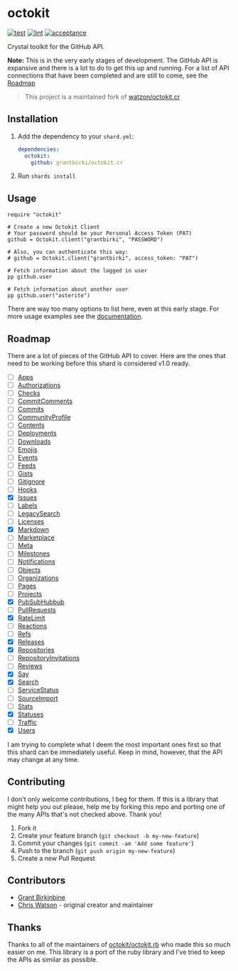 # octokit

[![test](https://github.com/GrantBirki/octokit.cr/actions/workflows/test.yml/badge.svg)](https://github.com/GrantBirki/octokit.cr/actions/workflows/test.yml) [![lint](https://github.com/GrantBirki/octokit.cr/actions/workflows/lint.yml/badge.svg)](https://github.com/GrantBirki/octokit.cr/actions/workflows/lint.yml) [![acceptance](https://github.com/GrantBirki/octokit.cr/actions/workflows/acceptance.yml/badge.svg)](https://github.com/GrantBirki/octokit.cr/actions/workflows/acceptance.yml)

Crystal toolkit for the GitHub API.

**Note:** This is in the very early stages of development. The GitHub API is expansive and there is a lot to do to get this up and running. For a list of API connections that have been completed and are still to come, see the [Roadmap](#roadmap)

> This project is a maintained fork of [watzon/octokit.cr](https://github.com/watzon/octokit.cr)

## Installation

1. Add the dependency to your `shard.yml`:

    ```yaml
    dependencies:
      octokit:
        github: grantbirki/octokit.cr
    ```

2. Run `shards install`

## Usage

```crystal
require "octokit"

# Create a new Octokit Client
# Your password should be your Personal Access Token (PAT)
github = Octokit.client("grantbirki", "PASSWORD")

# Also, you can authenticate this way:
# github = Octokit.client("grantbirki", access_token: "PAT")

# Fetch information about the logged in user
pp github.user

# Fetch information about another user
pp github.user("asterite")
```

There are way too many options to list here, even at this early stage. For more usage examples see the [documentation](https://grantbirki.github.io/octokit.cr/).

## Roadmap

There are a lot of pieces of the GitHub API to cover. Here are the ones that need to be working before this shard is considered v1.0 ready.

- [ ] [Apps]()
- [ ] [Authorizations]()
- [ ] [Checks]()
- [ ] [CommitComments]()
- [ ] [Commits]()
- [ ] [CommunityProfile]()
- [ ] [Contents]()
- [ ] [Deployments]()
- [ ] [Downloads]()
- [ ] [Emojis]()
- [ ] [Events]()
- [ ] [Feeds]()
- [ ] [Gists]()
- [ ] [Gitignore]()
- [ ] [Hooks]()
- [x] [Issues](https://grantbirki.github.io/octokit.cr/Octokit/Client/RateLimit.html)
- [ ] [Labels]()
- [ ] [LegacySearch]()
- [ ] [Licenses]()
- [x] [Markdown](https://grantbirki.github.io/octokit.cr/Octokit/Client/Markdown.html)
- [ ] [Marketplace]()
- [ ] [Meta]()
- [ ] [Milestones]()
- [ ] [Notifications]()
- [ ] [Objects]()
- [ ] [Organizations]()
- [ ] [Pages]()
- [ ] [Projects]()
- [x] [PubSubHubbub](https://grantbirki.github.io/octokit.cr/Octokit/Client/PubSubHubbub.html)
- [ ] [PullRequests]()
- [x] [RateLimit](https://grantbirki.github.io/octokit.cr/Octokit/Client/RateLimit.html)
- [ ] [Reactions]()
- [ ] [Refs]()
- [x] [Releases](https://grantbirki.github.io/octokit.cr/Octokit/Client/Releases.html)
- [x] [Repositories](https://grantbirki.github.io/octokit.cr/Octokit/Client/Repositories.html)
- [ ] [RepositoryInvitations]()
- [ ] [Reviews]()
- [x] [Say](https://grantbirki.github.io/octokit.cr/Octokit/Client/Say.html)
- [x] [Search](https://grantbirki.github.io/octokit.cr/Octokit/Client/Search.html)
- [ ] [ServiceStatus]()
- [ ] [SourceImport]()
- [ ] [Stats]()
- [x] [Statuses](https://grantbirki.github.io/octokit.cr/Octokit/Client/Statuses.html)
- [ ] [Traffic]()
- [x] [Users](https://grantbirki.github.io/octokit.cr/Octokit/Client/Users.html)

I am trying to complete what I deem the most important ones first so that this shard can be immediately useful. Keep in mind, however, that the API may change at any time.

## Contributing

I don't only welcome contributions, I beg for them. If this is a library that might help you out please, help me by forking this repo and porting one of the many APIs that's not checked above. Thank you!

1. Fork it
2. Create your feature branch (`git checkout -b my-new-feature`)
3. Commit your changes (`git commit -am 'Add some feature'`)
4. Push to the branch (`git push origin my-new-feature`)
5. Create a new Pull Request

## Contributors

- [Grant Birkinbine](https://github.com/GrantBirki)
- [Chris Watson](https://github.com/watzon) - original creator and maintainer

## Thanks

Thanks to all of the maintainers of [octokit/octokit.rb](https://github.com/octokit/octokit.rb) who made this so much easier on me. This library is a port of the ruby library and I've tried to keep the APIs as similar as possible.
